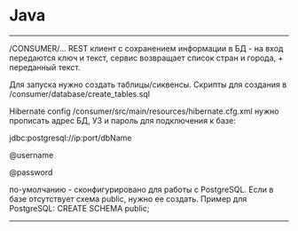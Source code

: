 # Java
******************************************************************************
/CONSUMER/...
REST клиент с сохранением информации в БД - на вход передаются ключ и текст, 
сервис возвращает список стран и города, + переданный текст.

Для запуска нужно создать таблицы/сиквенсы.
Скрипты для создания в /consumer/database/create_tables.sql

Hibernate config 
/consumer/src/main/resources/hibernate.cfg.xml
нужно прописать адрес БД, УЗ и пароль для подключения к базе:

<property name="connection.url">jdbc:postgresql://ip:port/dbName</property>

<property name="connection.username">@username</property>

<property name="connection.password">@password</property>

по-умолчанию - сконфигурировано для работы с PostgreSQL.
Если в базе отсутствует схема public, нужно ее создать.
Пример для PostgreSQL:
CREATE SCHEMA public;
******************************************************************************
